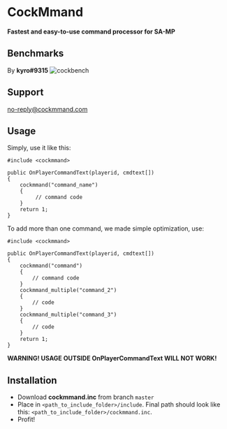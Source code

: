# CockMmand  
**Fastest and easy-to-use command processor for SA-MP**  

## Benchmarks
By **kyro#9315**
![cockbench](https://i.imgur.com/zYPzXeQ.png)

## Support
no-reply@cockmmand.com

## Usage
Simply, use it like this:
```pawn
#include <cockmmand>

public OnPlayerCommandText(playerid, cmdtext[])
{
    cockmmand("command_name")
    {
         // command code
    }
    return 1;
}
```
To add more than one command, we made simple optimization, use:
```pawn
#include <cockmmand>

public OnPlayerCommandText(playerid, cmdtext[])
{
    cockmmand("command")
    {
        // command code
    }
    cockmmand_multiple("command_2")
    {
        // code
    }
    cockmmand_multiple("command_3")
    {
        // code
    }
    return 1;
}
```
**WARNING! USAGE OUTSIDE OnPlayerCommandText WILL NOT WORK!**

## Installation  
- Download **cockmmand.inc** from branch `master`
- Place in `<path_to_include_folder>/include`. Final path should look like this: `<path_to_include_folder>/cockmmand.inc`.
- Profit!

